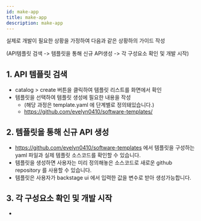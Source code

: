 ```yaml
---
id: make-app
title: make-app
description: make-app
---
```


실제로 개발이 필요한 상황을 가정하여 다음과 같은 상황하의 가이드 작성

(API템플릿 검색 -> 템플릿을 통해 신규 API생성 -> 각 구성요소 확인 및 개발 시작)

## 1. API 템플릿 검색
* catalog > create 버튼을 클릭하여 템플릿 리스트를 화면에서 확인
* 템플릿을 선택하여 템플릿 생성에 필요한 내용을 작성
    * (해당 과정은 template.yaml 에 단계별로 정의돼있습니다.)
    * https://github.com/evelyn0410/software-templates/


## 2. 템플릿을 통해 신규 API 생성
* https://github.com/evelyn0410/software-templates 에서 템플릿을 구성하는 yaml 파일과 실제 템플릿 소스코드를 확인할 수 있습니다.
* 템플릿을 생성하면 사용자는 미리 정의해놓은 소스코드로 새로운 github repository 를 사용할 수 있습니다.
* 템플릿은 사용자가 backstage ui 에서 입력한 값을 변수로 받아 생성가능합니다.

## 3. 각 구성요소 확인 및 개발 시작
* 
